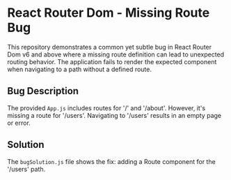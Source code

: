 # React Router Dom - Missing Route Bug

This repository demonstrates a common yet subtle bug in React Router Dom v6 and above where a missing route definition can lead to unexpected routing behavior.  The application fails to render the expected component when navigating to a path without a defined route.

## Bug Description

The provided `App.js` includes routes for '/' and '/about'. However, it's missing a route for '/users'. Navigating to '/users' results in an empty page or error.

## Solution

The `bugSolution.js` file shows the fix: adding a Route component for the '/users' path.